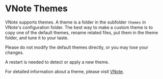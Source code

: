 # VNote Themes
VNote supports themes. A theme is a folder in the subfolder `themes` in VNote's configuration folder. The best way to make a custom theme is to copy one of the default themes, rename related files, put them in the theme folder, and tune it to your taste.

Please do not modify the default themes directly, or you may lose your changes.

A restart is needed to detect or apply a new theme.

For detailed information about a theme, please visit [VNote](https://github.com/tamlok/vnote).
